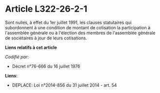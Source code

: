 # Article L322-26-2-1

Sont nulles, à effet du 1er juillet 1991, les clauses statutaires qui subordonnent à une condition de montant de cotisation
la participation à l'assemblée générale ou à l'élection des membres de l'assemblée générale de sociétaires à jour de leurs
cotisations.

**Liens relatifs à cet article**

_Codifié par_:

  - Décret n°76-666 du 16 juillet 1976

**Liens**:

  - DEPLACE: Loi n°2014-856 du 31 juillet 2014 - art. 54
